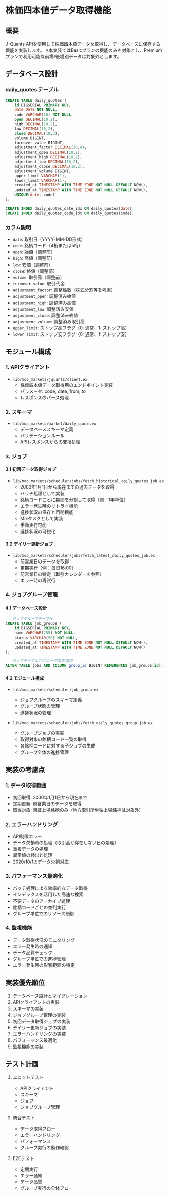 # 株価四本値データ取得機能

## 概要
J-Quants APIを使用して株価四本値データを取得し、データベースに保存する機能を実装します。
※本実装ではBasicプランの機能のみを対象とし、Premiumプランで利用可能な前場/後場別データは対象外とします。

## データベース設計

### daily_quotes テーブル
```sql
CREATE TABLE daily_quotes (
    id BIGSERIAL PRIMARY KEY,
    date DATE NOT NULL,
    code VARCHAR(10) NOT NULL,
    open DECIMAL(10,2),
    high DECIMAL(10,2),
    low DECIMAL(10,2),
    close DECIMAL(10,2),
    volume BIGINT,
    turnover_value BIGINT,
    adjustment_factor DECIMAL(10,4),
    adjustment_open DECIMAL(10,2),
    adjustment_high DECIMAL(10,2),
    adjustment_low DECIMAL(10,2),
    adjustment_close DECIMAL(10,2),
    adjustment_volume BIGINT,
    upper_limit VARCHAR(1),
    lower_limit VARCHAR(1),
    created_at TIMESTAMP WITH TIME ZONE NOT NULL DEFAULT NOW(),
    updated_at TIMESTAMP WITH TIME ZONE NOT NULL DEFAULT NOW(),
    UNIQUE(date, code)
);

CREATE INDEX daily_quotes_date_idx ON daily_quotes(date);
CREATE INDEX daily_quotes_code_idx ON daily_quotes(code);
```

### カラム説明
- `date`: 取引日（YYYY-MM-DD形式）
- `code`: 銘柄コード（4桁または5桁）
- `open`: 始値（調整前）
- `high`: 高値（調整前）
- `low`: 安値（調整前）
- `close`: 終値（調整前）
- `volume`: 取引高（調整前）
- `turnover_value`: 取引代金
- `adjustment_factor`: 調整係数（株式分割等を考慮）
- `adjustment_open`: 調整済み始値
- `adjustment_high`: 調整済み高値
- `adjustment_low`: 調整済み安値
- `adjustment_close`: 調整済み終値
- `adjustment_volume`: 調整済み取引高
- `upper_limit`: ストップ高フラグ（0: 通常、1: ストップ高）
- `lower_limit`: ストップ安フラグ（0: 通常、1: ストップ安）

## モジュール構成

### 1. APIクライアント
- `lib/moo_markets/jquants/client.ex`
  - 株価四本値データ取得用のエンドポイント実装
  - パラメータ: code, date, from, to
  - レスポンスのパース処理

### 2. スキーマ
- `lib/moo_markets/market/daily_quote.ex`
  - データベーススキーマ定義
  - バリデーションルール
  - APIレスポンスからの変換処理

### 3. ジョブ
#### 3.1 初回データ取得ジョブ
- `lib/moo_markets/scheduler/jobs/fetch_historical_daily_quotes_job.ex`
  - 2000年1月1日から現在までの過去データを取得
  - バッチ処理として実装
  - 銘柄コードごとに期間を分割して取得（例：1年単位）
  - エラー発生時のリトライ機能
  - 進捗状況の保存と再開機能
  - Mixタスクとして実装
  - 手動実行可能
  - 進捗状況の可視化

#### 3.2 デイリー更新ジョブ
- `lib/moo_markets/scheduler/jobs/fetch_latest_daily_quotes_job.ex`
  - 前営業日のデータを取得
  - 定期実行（例：毎日16:00）
  - 前営業日の特定（取引カレンダーを参照）
  - エラー時の再試行

### 4. ジョブグループ管理
#### 4.1 データベース設計
```sql
-- ジョブグループテーブル
CREATE TABLE job_groups (
    id BIGSERIAL PRIMARY KEY,
    name VARCHAR(255) NOT NULL,
    status VARCHAR(50) NOT NULL,
    created_at TIMESTAMP WITH TIME ZONE NOT NULL DEFAULT NOW(),
    updated_at TIMESTAMP WITH TIME ZONE NOT NULL DEFAULT NOW()
);

-- ジョブテーブルにグループIDを追加
ALTER TABLE jobs ADD COLUMN group_id BIGINT REFERENCES job_groups(id);
```

#### 4.2 モジュール構成
- `lib/moo_markets/scheduler/job_group.ex`
  - ジョブグループのスキーマ定義
  - グループ状態の管理
  - 進捗状況の管理

- `lib/moo_markets/scheduler/jobs/fetch_daily_quotes_group_job.ex`
  - グループジョブの実装
  - 取得対象の銘柄コード一覧の取得
  - 各銘柄コードに対する子ジョブの生成
  - グループ全体の進捗管理

## 実装の考慮点

### 1. データ取得範囲
- 初回取得: 2000年1月1日から現在まで
- 定期更新: 前営業日のデータを取得
- 取得対象: 東証上場銘柄のみ（地方取引所単独上場銘柄は対象外）

### 2. エラーハンドリング
- API制限エラー
- データ欠損時の処理（取引高が存在しない日の処理）
- 重複データの処理
- 異常値の検出と処理
- 2020/10/1のデータ欠損対応

### 3. パフォーマンス最適化
- バッチ処理による効率的なデータ取得
- インデックスを活用した高速な検索
- 不要データのアーカイブ処理
- 銘柄コードごとの並列実行
- グループ単位でのリソース制御

### 4. 監視機能
- データ取得状況のモニタリング
- エラー発生時の通知
- データ品質チェック
- グループ単位での進捗管理
- エラー発生時の影響範囲の特定

## 実装優先順位

1. データベース設計とマイグレーション
2. APIクライアントの実装
3. スキーマの実装
4. ジョブグループ管理の実装
5. 初回データ取得ジョブの実装
6. デイリー更新ジョブの実装
7. エラーハンドリングの実装
8. パフォーマンス最適化
9. 監視機能の実装

## テスト計画

1. ユニットテスト
   - APIクライアント
   - スキーマ
   - ジョブ
   - ジョブグループ管理

2. 統合テスト
   - データ取得フロー
   - エラーハンドリング
   - パフォーマンス
   - グループ実行の動作確認

3. E2Eテスト
   - 定期実行
   - エラー通知
   - データ品質
   - グループ実行の全体フロー 